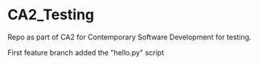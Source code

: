 # CA2_Testing
Repo as part of CA2 for Contemporary Software Development for testing.

First feature branch added the "hello.py" script